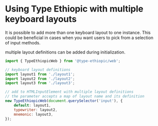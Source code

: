 # Using Type Ethiopic with multiple keyboard layouts

It is possible to add more than one keyboard layout to one instance. This could
be beneficial in cases when you want users to pick from a selection of
input methods.

multiple layout definitions can be added during initialization.

```javascript
import { TypeEthiopicWeb } from '@type-ethiopic/web';

// keyboard layout definitions
import layout1 from './layout1';
import layout2 from './layout2';
import layout3 from './layout3';

// add to HTMLInputElement with multiple layout definitions
// the parameter accepts a map of layout name and its definition
new TypeEthiopicWeb(document.querySelector('input'), {
    default: layout1,
    typewriter: layout2,
    mnemonic: layout3,
});
```
